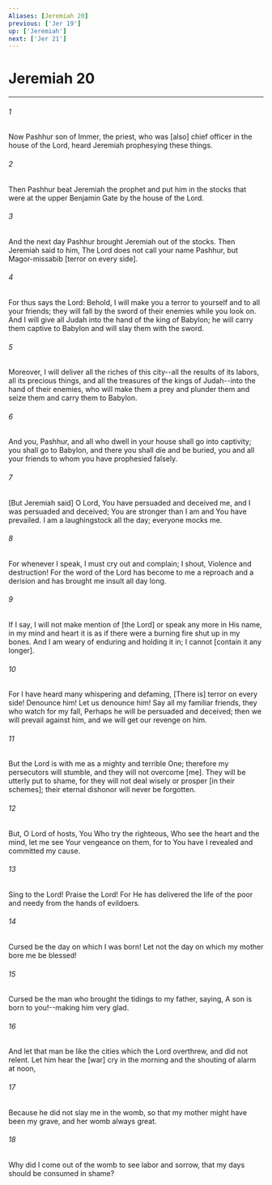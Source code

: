 ```yaml
---
Aliases: [Jeremiah 20]
previous: ['Jer 19']
up: ['Jeremiah']
next: ['Jer 21']
---
```

# Jeremiah 20

***


###### 1 


Now Pashhur son of Immer, the priest, who was [also] chief officer in the house of the Lord, heard Jeremiah prophesying these things. 


###### 2 


Then Pashhur beat Jeremiah the prophet and put him in the stocks that were at the upper Benjamin Gate by the house of the Lord. 


###### 3 


And the next day Pashhur brought Jeremiah out of the stocks. Then Jeremiah said to him, The Lord does not call your name Pashhur, but Magor-missabib [terror on every side]. 


###### 4 


For thus says the Lord: Behold, I will make you a terror to yourself and to all your friends; they will fall by the sword of their enemies while you look on. And I will give all Judah into the hand of the king of Babylon; he will carry them captive to Babylon and will slay them with the sword. 


###### 5 


Moreover, I will deliver all the riches of this city--all the results of its labors, all its precious things, and all the treasures of the kings of Judah--into the hand of their enemies, who will make them a prey and plunder them and seize them and carry them to Babylon. 


###### 6 


And you, Pashhur, and all who dwell in your house shall go into captivity; you shall go to Babylon, and there you shall die and be buried, you and all your friends to whom you have prophesied falsely. 


###### 7 


[But Jeremiah said] O Lord, You have persuaded and deceived me, and I was persuaded and deceived; You are stronger than I am and You have prevailed. I am a laughingstock all the day; everyone mocks me. 


###### 8 


For whenever I speak, I must cry out and complain; I shout, Violence and destruction! For the word of the Lord has become to me a reproach and a derision and has brought me insult all day long. 


###### 9 


If I say, I will not make mention of [the Lord] or speak any more in His name, in my mind and heart it is as if there were a burning fire shut up in my bones. And I am weary of enduring and holding it in; I cannot [contain it any longer]. 


###### 10 


For I have heard many whispering and defaming, [There is] terror on every side! Denounce him! Let us denounce him! Say all my familiar friends, they who watch for my fall, Perhaps he will be persuaded and deceived; then we will prevail against him, and we will get our revenge on him. 


###### 11 


But the Lord is with me as a mighty and terrible One; therefore my persecutors will stumble, and they will not overcome [me]. They will be utterly put to shame, for they will not deal wisely or prosper [in their schemes]; their eternal dishonor will never be forgotten. 


###### 12 


But, O Lord of hosts, You Who try the righteous, Who see the heart and the mind, let me see Your vengeance on them, for to You have I revealed and committed my cause. 


###### 13 


Sing to the Lord! Praise the Lord! For He has delivered the life of the poor and needy from the hands of evildoers. 


###### 14 


Cursed be the day on which I was born! Let not the day on which my mother bore me be blessed! 


###### 15 


Cursed be the man who brought the tidings to my father, saying, A son is born to you!--making him very glad. 


###### 16 


And let that man be like the cities which the Lord overthrew, and did not relent. Let him hear the [war] cry in the morning and the shouting of alarm at noon, 


###### 17 


Because he did not slay me in the womb, so that my mother might have been my grave, and her womb always great. 


###### 18 


Why did I come out of the womb to see labor and sorrow, that my days should be consumed in shame?
